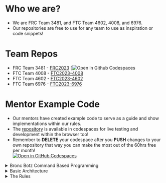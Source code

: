 # Who we are?
* We are FRC Team 3481, and FTC Team 4602, 4008, and 6976.
* Our repositories are free to use for any team to use as inspiration or code snippets!

# Team Repos
* FRC Team 3481 - [FRC2023](https://github.com/BroncBotz3481/FRC2023)
[![Open in Github Codespaces](https://github.com/codespaces/new?hide_repo_select=true&ref=main&repo=508873808)
* FTC Team 4008 - [FTC2023-4008](https://github.com/BroncBotz3481/FTC2023-4008)
* FTC Team 4602 - [FTC2023-4602](https://github.com/BroncBotz3481/FTC2023-4602) 
* FTC Team 6976 - [FTC2023-6976](https://github.com/BroncBotz3481/FTC2023-6976)

# Mentor Example Code
* Our mentors have created example code to serve as a guide and show implementations within our rules.
* The [repository](https://github.com/BroncBotz3481/FRC2022-MENTOR) is available in codespaces for live testing and development within the browser too! 
* Remember to **DELETE** your codespace after you **PUSH** changes to your own repository that way you can make the most out of the 60hrs free per month!  
[![Open in GitHub Codespaces](https://github.com/codespaces/badge.svg)](https://github.com/codespaces/new?hide_repo_select=true&ref=main&repo=567809275)

<details><summary>Bronc Botz Command Based Programming</summary>  

* Our organization follows the coding paradigm within the new CommandBased programming framework for FRC based off of ["The Art of Unix Programming"](https://www.catb.org/~esr/writings/taoup/html/ch01s06.html) rules.  
* Our interpretation is as follows:
  * Subsystems = Interface  
  * Commands = Engines  
  * Policy = Policy  

</details>
<details><summary>Basic Architecture</summary>  

* All Subsystems **MUST** have a "Policy Class" which contains static variables that may be userful to access about that subsystem without having to fetch the object itself. 
  * Policy classes **MUST** be used for **ANY** algorithmic operation affecting a subsytem (if/then's).  
* All algorithmic operations must be done via static functions within the "Policy Class".
  * This is done to ensure subsystem classes are exclusively operation oriented and do not stray into algorithmic operations causing the time to comprehend a class to rise significantly.  
* Subsystems are programmatic representations of physical systems, psuedo-subsystems may exist for the sole purpose of providing and interpreting abstracted sensor feedback (like vision processing).  
* All subsytems must have a default command which returns them to a "normal" state.  
* Sometimes default commands must change between autonomous and teleop modes.  
* Commands are simple actions and must be seperated as such, if a complex action needs to occur it should be within a ParallelCommandGroup or similar unless there is a ligitimate reason that it cannot be done that way.  
* The subsystems commands folder contain only packages representing each subsystem OR subsystem grouping.  
* All utility classes must be in their own package seperate from the commands and subsystems folder.  
* All functions serve one purpose.  
  * For example if a motor controller needs configured there should be a single function which configures that motor controller.  

</details>
<details><summary>The Rules</summary>  

1. Rule of Modularity  
> Write simple parts connected by clean interfaces.  
2. Rule of Clarity  
> Clarity is better than cleverness.  
3. Rule of Composition  
> Design programs to be connected to other programs.  
4. Rule of Separation  
> Separate policy from mechanism; separate interfaces from engines.  
5. Rule of Simplicity  
> Design for simplicity; add complexity only where you must.  
6. Rule of Parsimony  
> Write a big program only when it is clear by demonstration that nothing else will do.  
7. Rule of Transparency  
> Design for visibility to make inspection and debugging easier.  
8. Rule of Robustness  
> Robustness is the child of transparency and simplicity.  
9. Rule of Representation  
> Fold knowledge into data so program logic can be stupid and robust.  
10. Rule of Least Surprise  
> In interface design, always do the least surprising thing.  
11. Rule of Silence  
> When a program has nothing surprising to say, it should say nothing.  
12. Rule of Repair  
> When you must fail, fail noisily and as soon as possible.  
13. Rule of Economy  
> Programmer time is expensive; conserve it in preference to machine time.  
14. Rule of Generation  
> Avoid hand-hacking; write programs to write programs when you can.  
15. Rule of Optimization  
> Prototype before polishing. Get it working before you optimize it.  
16. Rule of Diversity  
> Distrust all claims for “one true way”.  
17. Rule of Extensibility  
> Design for the future, because it will be here sooner than you think.  

</details>
